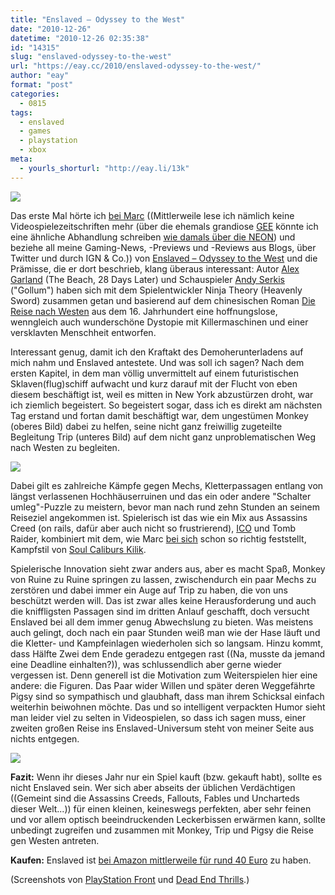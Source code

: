 ```yaml
---
title: "Enslaved – Odyssey to the West"
date: "2010-12-26"
datetime: "2010-12-26 02:35:38"
id: "14315"
slug: "enslaved-odyssey-to-the-west"
url: "https://eay.cc/2010/enslaved-odyssey-to-the-west/"
author: "eay"
format: "post"
categories:
  - 0815
tags:
  - enslaved
  - games
  - playstation
  - xbox
meta:
  - yourls_shorturl: "http://eay.li/13k"
---
```


![](https://eay.cc/uploads/2010/enslaved1.jpg)

Das erste Mal hörte ich [bei Marc](http://www.marctv.de/blog/2010/10/16/enslaved-odyssey-to-the-west/) ((Mittlerweile lese ich nämlich keine Videospielezeitschriften mehr (über die ehemals grandiose [GEE](http://www.geemag.de/) könnte ich eine ähnliche Abhandlung schreiben [wie damals über die NEON](//eay.cc/2008/neon-eine-abrechnung/)) und beziehe all meine Gaming-News, -Previews und -Reviews aus Blogs, über Twitter und durch IGN & Co.)) von [Enslaved – Odyssey to the West](http://enslaved.de.namcobandaigames.eu/) und die Prämisse, die er dort beschrieb, klang überaus interessant: Autor [Alex Garland](http://en.wikipedia.org/wiki/Alex_Garland) (The Beach, 28 Days Later) und Schauspieler [Andy Serkis](http://en.wikipedia.org/wiki/Andy_Serkis) ("Gollum") haben sich mit dem Spielentwickler Ninja Theory (Heavenly Sword) zusammen getan und basierend auf dem chinesischen Roman [Die Reise nach Westen](http://de.wikipedia.org/wiki/Die_Reise_nach_Westen) aus dem 16. Jahrhundert eine hoffnungslose, wenngleich auch wunderschöne Dystopie mit Killermaschinen und einer versklavten Menschheit entworfen.

Interessant genug, damit ich den Kraftakt des Demoherunterladens auf mich nahm und Enslaved antestete. Und was soll ich sagen? Nach dem ersten Kapitel, in dem man völlig unvermittelt auf einem futuristischen Sklaven(flug)schiff aufwacht und kurz darauf mit der Flucht von eben diesem beschäftigt ist, weil es mitten in New York abzustürzen droht, war ich ziemlich begeistert. So begeistert sogar, dass ich es direkt am nächsten Tag erstand und fortan damit beschäftigt war, dem ungestümen Monkey (oberes Bild) dabei zu helfen, seine nicht ganz freiwillig zugeteilte Begleitung Trip (unteres Bild) auf dem nicht ganz unproblematischen Weg nach Westen zu begleiten.

![](https://eay.cc/uploads/2010/enslaved2.jpg)

Dabei gilt es zahlreiche Kämpfe gegen Mechs, Kletterpassagen entlang von längst verlassenen Hochhäuserruinen und das ein oder andere "Schalter umleg"-Puzzle zu meistern, bevor man nach rund zehn Stunden an seinem Reiseziel angekommen ist. Spielerisch ist das wie ein Mix aus Assassins Creed (on rails, dafür aber auch nicht so frustrierend), [ICO](http://en.wikipedia.org/wiki/Ico) und Tomb Raider, kombiniert mit dem, wie Marc [bei sich](http://www.marctv.de/blog/2010/10/16/enslaved-odyssey-to-the-west/) schon so richtig feststellt, Kampfstil von [Soul Caliburs Kilik](http://soulcalibur.wikia.com/wiki/Kilik).

Spielerische Innovation sieht zwar anders aus, aber es macht Spaß, Monkey von Ruine zu Ruine springen zu lassen, zwischendurch ein paar Mechs zu zerstören und dabei immer ein Auge auf Trip zu haben, die von uns beschützt werden will. Das ist zwar alles keine Herausforderung und auch die kniffligsten Passagen sind im dritten Anlauf geschafft, doch versucht Enslaved bei all dem immer genug Abwechslung zu bieten. Was meistens auch gelingt, doch nach ein paar Stunden weiß man wie der Hase läuft und die Kletter- und Kampfeinlagen wiederholen sich so langsam. Hinzu kommt, dass Hälfte Zwei dem Ende geradezu entgegen rast ((Na, musste da jemand eine Deadline einhalten?)), was schlussendlich aber gerne wieder vergessen ist. Denn generell ist die Motivation zum Weiterspielen hier eine andere: die Figuren. Das Paar wider Willen und später deren Weggefährte Pigsy sind so sympathisch und glaubhaft, dass man ihrem Schicksal einfach weiterhin beiwohnen möchte. Das und so intelligent verpackten Humor sieht man leider viel zu selten in Videospielen, so dass ich sagen muss, einer zweiten großen Reise ins Enslaved-Universum steht von meiner Seite aus nichts entgegen.

![](https://eay.cc/uploads/2010/enslaved3.jpg)

**Fazit:** Wenn ihr dieses Jahr nur ein Spiel kauft (bzw. gekauft habt), sollte es nicht Enslaved sein. Wer sich aber abseits der üblichen Verdächtigen ((Gemeint sind die Assassins Creeds, Fallouts, Fables und Uncharteds dieser Welt...)) für einen kleinen, keineswegs perfekten, aber sehr feinen und vor allem optisch beeindruckenden Leckerbissen erwärmen kann, sollte unbedingt zugreifen und zusammen mit Monkey, Trip und Pigsy die Reise gen Westen antreten.

**Kaufen:** Enslaved ist [bei Amazon mittlerweile für rund 40 Euro](http://amzn.to/dHbvgp) zu haben.

(Screenshots von [PlayStation Front](http://www.playstationfront.de/screenshots-1366-3080-Sony_PlayStation_3_Enslaved__Odyssey_to_the_West.html) und [Dead End Thrills](http://deadendthrills.com/2010/10/trippin/).)
